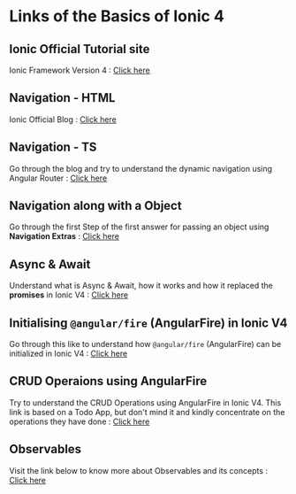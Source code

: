 # Links of the Basics of Ionic 4

## Ionic Official Tutorial site
Ionic Framework Version 4 : [Click here](https://ionicframework.com/docs/api/button)

## Navigation - HTML
Ionic Official Blog : [Click here](https://ionicframework.com/blog/navigating-the-change-with-ionic-4-and-angular-router/)

## Navigation - TS
Go through the blog and try to understand the dynamic navigation using Angular Router : [Click here](https://www.joshmorony.com/using-angular-routing-with-ionic-4/)

## Navigation along with a Object
Go through the first Step of the first answer for passing an object using **Navigation Extras** : [Click here](https://stackoverflow.com/questions/52187282/ionic-4-how-to-pass-data-between-pages-using-navctrl-or-router-service)

## Async & Await
Understand what is Async & Await, how it works and how it replaced the **promises** in Ionic V4 : [Click here](https://javascript.info/async-await)

## Initialising `@angular/fire` (AngularFire) in Ionic V4
Go through this like to understand how `@angular/fire` (AngularFire) can be initialized in Ionic V4 : [Click here](https://alligator.io/ionic/firebase-in-ionic4/)

## CRUD Operaions using AngularFire
Try to understand the CRUD Operations using AngularFire in Ionic V4. This link is based on a Todo App, but don't mind it and kindly concentrate on the operations they have done : [Click here](https://alligator.io/angular/firebase-crud-operations/)

## Observables
Visit the link below to know more about Observables and its concepts : [Click here](https://medium.com/@luukgruijs/understanding-creating-and-subscribing-to-observables-in-angular-426dbf0b04a3)